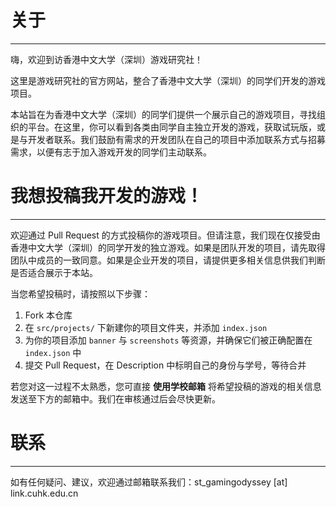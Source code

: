 # 关于
---

嗨，欢迎到访香港中文大学（深圳）游戏研究社！

这里是游戏研究社的官方网站，整合了香港中文大学（深圳）的同学们开发的游戏项目。

本站旨在为香港中文大学（深圳）的同学们提供一个展示自己的游戏项目，寻找组织的平台。在这里，你可以看到各类由同学自主独立开发的游戏，获取试玩版，或是与开发者联系。我们鼓励有需求的开发团队在自己的项目中添加联系方式与招募需求，以便有志于加入游戏开发的同学们主动联系。

# 我想投稿我开发的游戏！

---

欢迎通过 Pull Request 的方式投稿你的游戏项目。但请注意，我们现在仅接受由香港中文大学（深圳）的同学开发的独立游戏。如果是团队开发的项目，请先取得团队中成员的一致同意。如果是企业开发的项目，请提供更多相关信息供我们判断是否适合展示于本站。

当您希望投稿时，请按照以下步骤：

1. Fork 本仓库
2. 在 `src/projects/` 下新建你的项目文件夹，并添加 `index.json`
3. 为你的项目添加 `banner` 与 `screenshots` 等资源，并确保它们被正确配置在 `index.json` 中
4. 提交 Pull Request，在 Description 中标明自己的身份与学号，等待合并

若您对这一过程不太熟悉，您可直接 **使用学校邮箱** 将希望投稿的游戏的相关信息发送至下方的邮箱中。我们在审核通过后会尽快更新。

# 联系

---

如有任何疑问、建议，欢迎通过邮箱联系我们：st_gamingodyssey [at] link.cuhk.edu.cn


